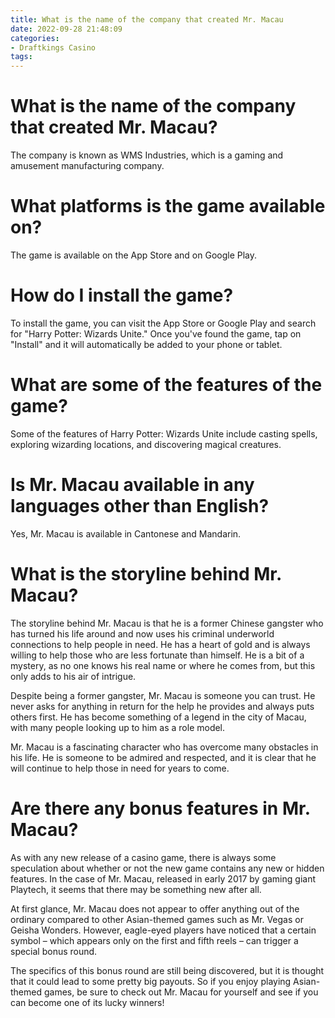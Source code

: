 ```yaml
---
title: What is the name of the company that created Mr. Macau
date: 2022-09-28 21:48:09
categories:
- Draftkings Casino
tags:
---
```



#  What is the name of the company that created Mr. Macau?

The company is known as WMS Industries, which is a gaming and amusement manufacturing company.

#  What platforms is the game available on?

The game is available on the App Store and on Google Play.

# How do I install the game?

To install the game, you can visit the App Store or Google Play and search for "Harry Potter: Wizards Unite." Once you've found the game, tap on "Install" and it will automatically be added to your phone or tablet.

# What are some of the features of the game?

Some of the features of Harry Potter: Wizards Unite include casting spells, exploring wizarding locations, and discovering magical creatures.

#  Is Mr. Macau available in any languages other than English?

Yes, Mr. Macau is available in Cantonese and Mandarin.

#  What is the storyline behind Mr. Macau?

The storyline behind Mr. Macau is that he is a former Chinese gangster who has turned his life around and now uses his criminal underworld connections to help people in need. He has a heart of gold and is always willing to help those who are less fortunate than himself. He is a bit of a mystery, as no one knows his real name or where he comes from, but this only adds to his air of intrigue.

Despite being a former gangster, Mr. Macau is someone you can trust. He never asks for anything in return for the help he provides and always puts others first. He has become something of a legend in the city of Macau, with many people looking up to him as a role model.

Mr. Macau is a fascinating character who has overcome many obstacles in his life. He is someone to be admired and respected, and it is clear that he will continue to help those in need for years to come.

#  Are there any bonus features in Mr. Macau?

As with any new release of a casino game, there is always some speculation about whether or not the new game contains any new or hidden features. In the case of Mr. Macau, released in early 2017 by gaming giant Playtech, it seems that there may be something new after all.

At first glance, Mr. Macau does not appear to offer anything out of the ordinary compared to other Asian-themed games such as Mr. Vegas or Geisha Wonders. However, eagle-eyed players have noticed that a certain symbol – which appears only on the first and fifth reels – can trigger a special bonus round.

The specifics of this bonus round are still being discovered, but it is thought that it could lead to some pretty big payouts. So if you enjoy playing Asian-themed games, be sure to check out Mr. Macau for yourself and see if you can become one of its lucky winners!